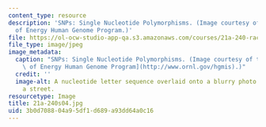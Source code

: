```yaml
---
content_type: resource
description: 'SNPs: Single Nucleotide Polymorphisms. (Image courtesy of the U.S. Department
  of Energy Human Genome Program.)'
file: https://ol-ocw-studio-app-qa.s3.amazonaws.com/courses/21a-240-race-and-science-spring-2004/3b0d708804a95df1d689a93dd64a0c16_21a-240s04.jpg
file_type: image/jpeg
image_metadata:
  caption: "SNPs: Single Nucleotide Polymorphisms. (Image courtesy of the\_[U.S. Department\
    \ of Energy Human Genome Program](http://www.ornl.gov/hgmis).)"
  credit: ''
  image-alt: A nucleotide letter sequence overlaid onto a blurry photo of people crossing
    a street.
resourcetype: Image
title: 21a-240s04.jpg
uid: 3b0d7088-04a9-5df1-d689-a93dd64a0c16
---
```

